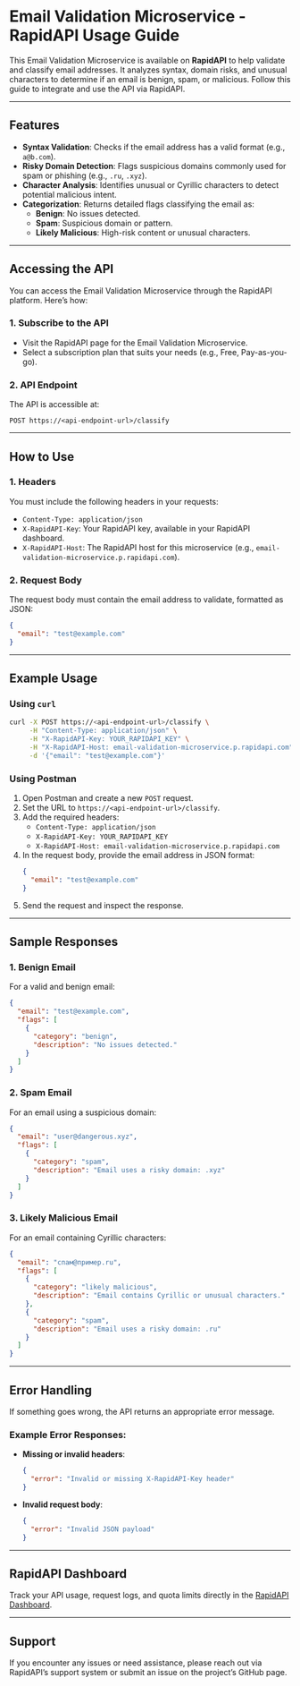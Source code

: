 # Email Validation Microservice - RapidAPI Usage Guide

This Email Validation Microservice is available on **RapidAPI** to help validate and classify email addresses. It analyzes syntax, domain risks, and unusual characters to determine if an email is benign, spam, or malicious. Follow this guide to integrate and use the API via RapidAPI.

---

## Features

- **Syntax Validation**: Checks if the email address has a valid format (e.g., `a@b.com`).
- **Risky Domain Detection**: Flags suspicious domains commonly used for spam or phishing (e.g., `.ru`, `.xyz`).
- **Character Analysis**: Identifies unusual or Cyrillic characters to detect potential malicious intent.
- **Categorization**: Returns detailed flags classifying the email as:
  - **Benign**: No issues detected.
  - **Spam**: Suspicious domain or pattern.
  - **Likely Malicious**: High-risk content or unusual characters.

---

## Accessing the API

You can access the Email Validation Microservice through the RapidAPI platform. Here’s how:

### 1. **Subscribe to the API**
- Visit the RapidAPI page for the Email Validation Microservice.
- Select a subscription plan that suits your needs (e.g., Free, Pay-as-you-go).

### 2. **API Endpoint**
The API is accessible at:
```
POST https://<api-endpoint-url>/classify
```

---

## How to Use

### 1. **Headers**
You must include the following headers in your requests:
- `Content-Type: application/json`
- `X-RapidAPI-Key`: Your RapidAPI key, available in your RapidAPI dashboard.
- `X-RapidAPI-Host`: The RapidAPI host for this microservice (e.g., `email-validation-microservice.p.rapidapi.com`).

### 2. **Request Body**
The request body must contain the email address to validate, formatted as JSON:
```json
{
  "email": "test@example.com"
}
```

---

## Example Usage

### Using `curl`
```bash
curl -X POST https://<api-endpoint-url>/classify \
     -H "Content-Type: application/json" \
     -H "X-RapidAPI-Key: YOUR_RAPIDAPI_KEY" \
     -H "X-RapidAPI-Host: email-validation-microservice.p.rapidapi.com" \
     -d '{"email": "test@example.com"}'
```

### Using Postman
1. Open Postman and create a new `POST` request.
2. Set the URL to `https://<api-endpoint-url>/classify`.
3. Add the required headers:
   - `Content-Type: application/json`
   - `X-RapidAPI-Key: YOUR_RAPIDAPI_KEY`
   - `X-RapidAPI-Host: email-validation-microservice.p.rapidapi.com`
4. In the request body, provide the email address in JSON format:
   ```json
   {
     "email": "test@example.com"
   }
   ```
5. Send the request and inspect the response.

---

## Sample Responses

### 1. **Benign Email**
For a valid and benign email:
```json
{
  "email": "test@example.com",
  "flags": [
    {
      "category": "benign",
      "description": "No issues detected."
    }
  ]
}
```

### 2. **Spam Email**
For an email using a suspicious domain:
```json
{
  "email": "user@dangerous.xyz",
  "flags": [
    {
      "category": "spam",
      "description": "Email uses a risky domain: .xyz"
    }
  ]
}
```

### 3. **Likely Malicious Email**
For an email containing Cyrillic characters:
```json
{
  "email": "спам@пример.ru",
  "flags": [
    {
      "category": "likely malicious",
      "description": "Email contains Cyrillic or unusual characters."
    },
    {
      "category": "spam",
      "description": "Email uses a risky domain: .ru"
    }
  ]
}
```

---

## Error Handling

If something goes wrong, the API returns an appropriate error message.

### Example Error Responses:
- **Missing or invalid headers**:
  ```json
  {
    "error": "Invalid or missing X-RapidAPI-Key header"
  }
  ```
- **Invalid request body**:
  ```json
  {
    "error": "Invalid JSON payload"
  }
  ```

---

## RapidAPI Dashboard

Track your API usage, request logs, and quota limits directly in the [RapidAPI Dashboard](https://rapidapi.com/).

---

## Support

If you encounter any issues or need assistance, please reach out via RapidAPI’s support system or submit an issue on the project’s GitHub page.

